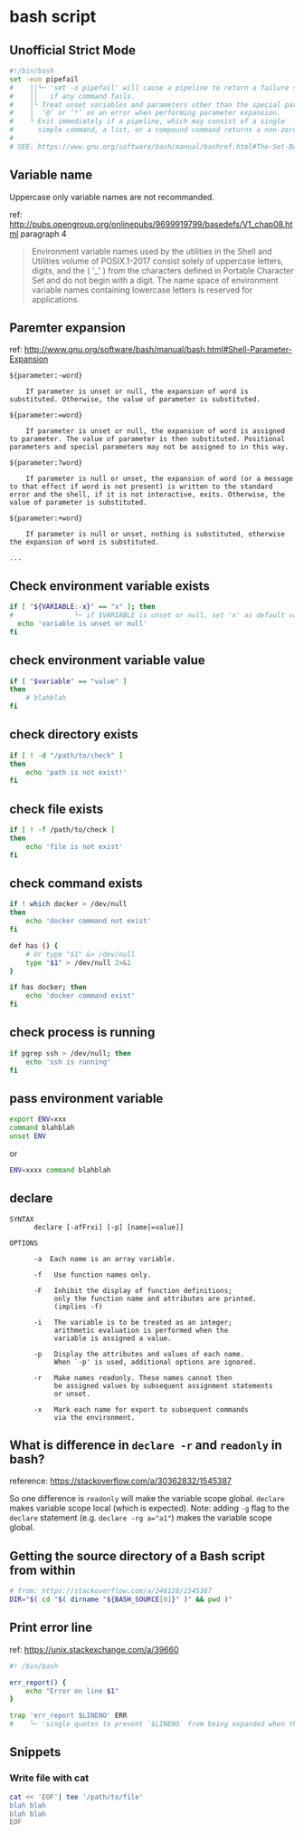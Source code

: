 # bash script

## Unofficial Strict Mode

```bash
#!/bin/bash
set -euo pipefail
#    ││└─ 'set -o pipefail' will cause a pipeline to return a failure status 
#    ││   if any command fails.
#    │└ Treat unset variables and parameters other than the special parameters
#    │  ‘@’ or ‘*’ as an error when performing parameter expansion.
#    └ Exit immediately if a pipeline, which may consist of a single 
#      simple command, a list, or a compound command returns a non-zero status. 
#
# SEE: https://www.gnu.org/software/bash/manual/bashref.html#The-Set-Builtin
```

## Variable name

Uppercase only variable names are not recommanded.

ref: http://pubs.opengroup.org/onlinepubs/9699919799/basedefs/V1_chap08.html paragraph 4

> Environment variable names used by the utilities in the Shell and Utilities volume of POSIX.1-2017 consist solely of uppercase letters, digits, and the <underscore> ( '_' ) from the characters defined in Portable Character Set and do not begin with a digit.
> The name space of environment variable names containing lowercase letters is reserved for applications.


## Paremter expansion

ref: http://www.gnu.org/software/bash/manual/bash.html#Shell-Parameter-Expansion

```
${parameter:-word}

    If parameter is unset or null, the expansion of word is substituted. Otherwise, the value of parameter is substituted.

${parameter:=word}

    If parameter is unset or null, the expansion of word is assigned to parameter. The value of parameter is then substituted. Positional parameters and special parameters may not be assigned to in this way.

${parameter:?word}

    If parameter is null or unset, the expansion of word (or a message to that effect if word is not present) is written to the standard error and the shell, if it is not interactive, exits. Otherwise, the value of parameter is substituted.

${parameter:+word}

    If parameter is null or unset, nothing is substituted, otherwise the expansion of word is substituted.

...

```

## Check environment variable exists

```bash
if [ "${VARIABLE:-x}" == "x" ]; then
#               └─ if $VARIABLE is unset or null, set 'x' as default value.
  echo 'variable is unset or null'
fi
```


## check environment variable value

```bash
if [ "$variable" == "value" ]
then
    # blahblah
fi
```


## check directory exists


```bash
if [ ! -d "/path/to/check" ]
then
    echo 'path is not exist!'
fi
```


## check file exists


```bash
if [ ! -f /path/to/check ]
then
    echo 'file is not exist'
fi
```


## check command exists

```bash
if ! which docker > /dev/null
then
    echo 'docker command not exist'
fi
```

```bash
def has () {
    # Or type "$1" &> /dev/null
    type "$1" > /dev/null 2>&1
}

if has docker; then
    echo 'docker command exist'
fi
```


## check process is running

```bash
if pgrep ssh > /dev/null; then
    echo 'ssh is running'
fi
```


## pass environment variable

```bash
export ENV=xxx
command blahblah
unset ENV
```

or

```bash
ENV=xxxx command blahblah
```

## declare

```
SYNTAX
      declare [-afFrxi] [-p] [name[=value]]

OPTIONS

      -a  Each name is an array variable.

      -f   Use function names only.

      -F   Inhibit the display of function definitions; 
           only the function name and attributes are printed. 
           (implies -f)

      -i   The variable is to be treated as an integer; 
           arithmetic evaluation is performed when the 
           variable is assigned a value.

      -p   Display the attributes and values of each name. 
           When `-p' is used, additional options are ignored.

      -r   Make names readonly. These names cannot then
           be assigned values by subsequent assignment statements 
           or unset.

      -x   Mark each name for export to subsequent commands
           via the environment.
```


## What is difference in `declare -r` and `readonly` in bash?

reference: https://stackoverflow.com/a/30362832/1545387

So one difference is `readonly` will make the variable scope global.  `declare` makes variable scope local (which is expected).
Note: adding `-g` flag to the `declare` statement (e.g. `declare -rg a="a1"`) makes the variable scope global. 


## Getting the source directory of a Bash script from within

```bash
# from: https://stackoverflow.com/a/246128/1545387
DIR="$( cd "$( dirname "${BASH_SOURCE[0]}" )" && pwd )"
```


## Print error line

ref: https://unix.stackexchange.com/a/39660

```bash
#! /bin/bash

err_report() {
    echo "Error on line $1"
}

trap 'err_report $LINENO' ERR
#    └─ 'single quotes to prevent `$LINENO` from being expanded when the trap line is first parsed.
```

## Snippets

### Write file with cat

```bash
cat << 'EOF'| tee '/path/to/file'
blah blah
blah blah
EOF
```

